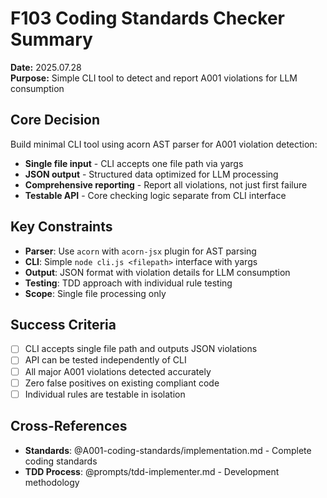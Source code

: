 # F103 Coding Standards Checker Summary

**Date:** 2025.07.28  
**Purpose:** Simple CLI tool to detect and report A001 violations for LLM consumption

## Core Decision
Build minimal CLI tool using acorn AST parser for A001 violation detection:
- **Single file input** - CLI accepts one file path via yargs
- **JSON output** - Structured data optimized for LLM processing
- **Comprehensive reporting** - Report all violations, not just first failure
- **Testable API** - Core checking logic separate from CLI interface

## Key Constraints
- **Parser**: Use `acorn` with `acorn-jsx` plugin for AST parsing
- **CLI**: Simple `node cli.js <filepath>` interface with yargs
- **Output**: JSON format with violation details for LLM consumption
- **Testing**: TDD approach with individual rule testing
- **Scope**: Single file processing only

## Success Criteria
- [ ] CLI accepts single file path and outputs JSON violations
- [ ] API can be tested independently of CLI
- [ ] All major A001 violations detected accurately
- [ ] Zero false positives on existing compliant code
- [ ] Individual rules are testable in isolation

## Cross-References
- **Standards**: @A001-coding-standards/implementation.md - Complete coding standards
- **TDD Process**: @prompts/tdd-implementer.md - Development methodology